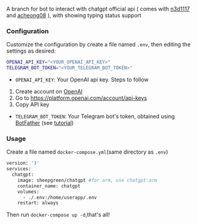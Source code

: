 A branch for bot to interact with chatgpt official api ( comes with [n3d1117](https://github.com/n3d1117/chatgpt-telegram-bot) and [acheong08](https://github.com/acheong08/ChatGPT) ), with showing typing status support
### Configuration
Customize the configuration by create a file named `.env`, then editing the settings as desired:
```bash
OPENAI_API_KEY="<YOUR_OPENAI_API_KEY>"
TELEGRAM_BOT_TOKEN="<YOUR_TELEGRAM_BOT_TOKEN>"
```
* `OPENAI_API_KEY`: Your OpenAI api key. Steps to follow
1. Create account on [OpenAI](https://platform.openai.com/)
2. Go to https://platform.openai.com/account/api-keys
3. Copy API key
* `TELEGRAM_BOT_TOKEN`: Your Telegram bot's token, obtained using [BotFather](http://t.me/botfather) (see [tutorial](https://core.telegram.org/bots/tutorial#obtain-your-bot-token))

### Usage
Create a file named `docker-compose.yml`(same directory as `.env`)
```bash
version: '3'
services:
  chatgpt:
    image: sheepgreen/chatgpt #for arm, use chatgpt:arm
    container_name: chatgpt
    volumes:
      - ./.env:/home/userapp/.env
    restart: always
```
Then run `docker-compose up -d`,that's all!
